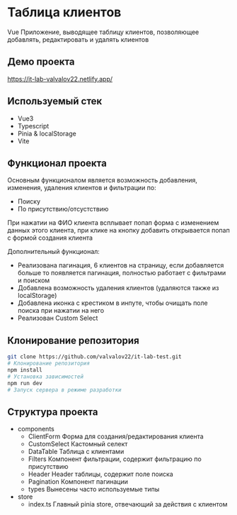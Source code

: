 # Таблица клиентов 

Vue Приложение, выводящее таблицу клиентов, позволяющее добавлять, редактировать и удалять клиентов

## Демо проекта

https://it-lab-valvalov22.netlify.app/

## Используемый стек

+ Vue3
+ Typescript
+ Pinia & localStorage
+ Vite

## Функционал проекта

Основным функционалом является возможность добавления, изменения, удаления клиентов и фильтрации по:

+ Поиску
+ По присутствию/отсустствию

При нажатии на ФИО клиента всплывает попап форма с изменением данных этого клиента, при клике на кнопку добавить открывается попап с формой создания клиента

Дополнительный функционал:

+ Реализована пагинация, 6 клиентов на страницу, если добавляется больше то появляется пагинация, полностью работает с фильтрами и поиском
+ Добавлена возможность удаления клиентов (удаляются также из localStorage)
+ Добавлена иконка с крестиком в инпуте, чтобы очищать поле поиска при нажатии на него
+ Реализован Custom Select


## Клонирование репозитория

```bash
git clone https://github.com/valvalov22/it-lab-test.git
# Клонирование репозитория
npm install
# Установка зависимостей
npm run dev
# Запуск сервера в режиме разработки
```

## Структура проекта

+ components
  + ClientForm Форма для создания/редактирования клиента
  + CustomSelect Кастомный селект
  + DataTable Таблица с клиентами
  + Filters Компонент фильтрации, содержит фильтрацию по присутствию
  + Header Header таблицы, содержит поле поиска
  + Pagination Компонент пагинации
  + types Вынесены часто используемые типы
+ store
  + index.ts Главный pinia store, отвечающий за действия с клиентом


